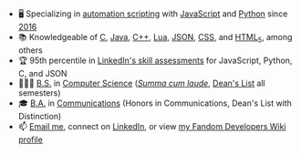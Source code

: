* 🖥️ Specializing in [automation scripting](https://en.wikipedia.org/wiki/Scripting_language) with [JavaScript](https://en.wikipedia.org/wiki/JavaScript) and [Python](https://en.wikipedia.org/wiki/Python_(programming_language)) since [2016](https://en.wikipedia.org/wiki/2016)
* 📚 Knowledgeable of [C](https://en.wikipedia.org/wiki/C_(programming_language)), [Java](https://en.wikipedia.org/wiki/Java_(programming_language)), [C++](https://en.wikipedia.org/wiki/C%2B%2B), [Lua](https://en.wikipedia.org/wiki/Lua_(programming_language)), [JSON](https://en.wikipedia.org/wiki/JSON), [CSS](https://en.wikipedia.org/wiki/CSS), and [HTML<sub>5</sub>](https://en.wikipedia.org/wiki/HTML5), among others
* 🏆 95th percentile in [LinkedIn's skill assessments](https://www.linkedin.com/help/linkedin/answer/94427/linkedin-skill-assessments?lang=en) for JavaScript, Python, C, and JSON
* 👨🏻‍🎓 [B.S.](https://en.wikipedia.org/wiki/Bachelor_of_Science) in [Computer Science](https://en.wikipedia.org/wiki/Computer_science) ([*Summa cum laude*](https://en.wikipedia.org/wiki/Latin_honors#Distinctions), [Dean's List](https://en.wikipedia.org/wiki/Dean%27s_list) all semesters)
* 🎓 [B.A.](https://en.wikipedia.org/wiki/Bachelor_of_Arts) in [Communications](https://en.wikipedia.org/wiki/Communication_studies) (Honors in Communications, Dean's List with Distinction)
* 📫 [Email me](mailto:andrew@andreweissen.com), connect on [LinkedIn](https://linkedin.com/in/andreweissen), or view [my Fandom Developers Wiki profile](https://dev.fandom.com/eizen)
